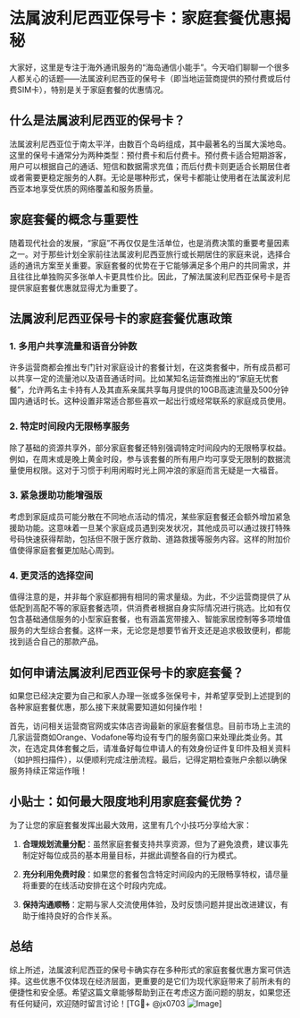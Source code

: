 # 法属波利尼西亚保号卡：家庭套餐优惠揭秘

大家好，这里是专注于海外通讯服务的“海岛通信小能手”。今天咱们聊聊一个很多人都关心的话题——法属波利尼西亚的保号卡（即当地运营商提供的预付费或后付费SIM卡），特别是关于家庭套餐的优惠情况。

## 什么是法属波利尼西亚的保号卡？

法属波利尼西亚位于南太平洋，由数百个岛屿组成，其中最著名的当属大溪地岛。这里的保号卡通常分为两种类型：预付费卡和后付费卡。预付费卡适合短期游客，用户可以根据自己的通话、短信和数据需求充值；而后付费卡则更适合长期居住者或者需要更稳定服务的人群。无论是哪种形式，保号卡都能让使用者在法属波利尼西亚本地享受优质的网络覆盖和服务质量。

## 家庭套餐的概念与重要性

随着现代社会的发展，“家庭”不再仅仅是生活单位，也是消费决策的重要考量因素之一。对于那些计划全家前往法属波利尼西亚旅行或长期居住的家庭来说，选择合适的通讯方案至关重要。家庭套餐的优势在于它能够满足多个用户的共同需求，并且往往比单独购买多张单人卡更具性价比。因此，了解法属波利尼西亚保号卡是否提供家庭套餐优惠就显得尤为重要了。

## 法属波利尼西亚保号卡的家庭套餐优惠政策

### 1. 多用户共享流量和语音分钟数

许多运营商都会推出专门针对家庭设计的套餐计划，在这类套餐中，所有成员都可以共享一定的流量池以及语音通话时间。比如某知名运营商推出的“家庭无忧套餐”，允许两名主卡持有人及其直系亲属共享每月提供的10GB高速流量及500分钟国内通话时长。这种设置非常适合那些喜欢一起出行或经常联系的家庭成员使用。

### 2. 特定时间段内无限畅享服务

除了基础的资源共享外，部分家庭套餐还特别强调特定时间段内的无限畅享权益。例如，在周末或是晚上黄金时段，参与该套餐的所有用户均可享受无限制的数据流量使用权限。这对于习惯于利用闲暇时光上网冲浪的家庭而言无疑是一大福音。

### 3. 紧急援助功能增强版

考虑到家庭成员可能分散在不同地点活动的情况，某些家庭套餐还会额外增加紧急援助功能。这意味着一旦某个家庭成员遇到突发状况，其他成员可以通过拨打特殊号码快速获得帮助，包括但不限于医疗救助、道路救援等服务内容。这样的附加价值使得家庭套餐更加贴心周到。

### 4. 更灵活的选择空间

值得注意的是，并非每个家庭都拥有相同的需求量级。为此，不少运营商提供了从低配到高配不等的家庭套餐选项，供消费者根据自身实际情况进行挑选。比如有仅包含基础通信服务的小型家庭套餐，也有涵盖宽带接入、智能家居控制等多项增值服务的大型综合套餐。这样一来，无论您是想要节省开支还是追求极致便利，都能找到适合自己的那款产品。

## 如何申请法属波利尼西亚保号卡的家庭套餐？

如果您已经决定要为自己和家人办理一张或多张保号卡，并希望享受到上述提到的各种家庭套餐优惠，那么接下来就需要知道如何操作啦！

首先，访问相关运营商官网或实体店咨询最新的家庭套餐信息。目前市场上主流的几家运营商如Orange、Vodafone等均设有专门的服务窗口来处理此类业务。其次，在选定具体套餐之后，请准备好每位申请人的有效身份证件复印件及相关资料（如护照扫描件），以便顺利完成注册流程。最后，记得定期检查账户余额以确保服务持续正常运作哦！

## 小贴士：如何最大限度地利用家庭套餐优势？

为了让您的家庭套餐发挥出最大效用，这里有几个小技巧分享给大家：

1. **合理规划流量分配**：虽然家庭套餐支持共享资源，但为了避免浪费，建议事先制定好每位成员的基本用量目标，并据此调整各自的行为模式。
   
2. **充分利用免费时段**：如果您的套餐包含特定时间段内的无限畅享特权，请尽量将重要的在线活动安排在这个时段内完成。
   
3. **保持沟通顺畅**：定期与家人交流使用体验，及时反馈问题并提出改进建议，有助于维持良好的合作关系。

## 总结

综上所述，法属波利尼西亚的保号卡确实存在多种形式的家庭套餐优惠方案可供选择。这些优惠不仅体现在经济层面，更重要的是它们为现代家庭带来了前所未有的便捷性和安全感。希望这篇文章能够帮助到正在考虑这方面问题的朋友，如果您还有任何疑问，欢迎随时留言讨论！[TG💪+ @jx0703 ![Image](https://github.com/user-attachments/assets/dbca1d08-cadb-493c-b0ec-ad6f7a83f270)]
